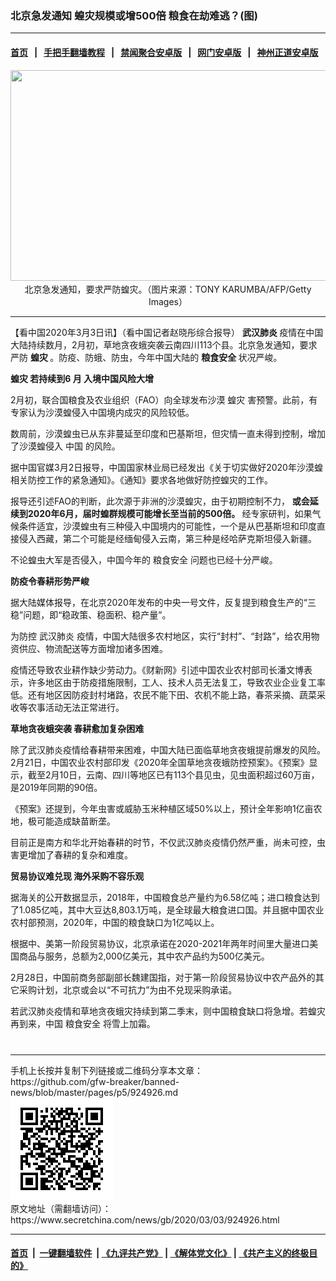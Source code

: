 ### 北京急发通知 蝗灾规模或增500倍 粮食在劫难逃？(图)
------------------------

#### [首页](https://github.com/gfw-breaker/banned-news/blob/master/README.md) &nbsp;&nbsp;|&nbsp;&nbsp; [手把手翻墙教程](https://github.com/gfw-breaker/guides/wiki) &nbsp;&nbsp;|&nbsp;&nbsp; [禁闻聚合安卓版](https://github.com/gfw-breaker/bn-android) &nbsp;&nbsp;|&nbsp;&nbsp; [网门安卓版](https://github.com/oGate2/oGate) &nbsp;&nbsp;|&nbsp;&nbsp; [神州正道安卓版](https://github.com/SzzdOgate/update) 



<div class="article_right" style="fone-color:#000">
 <p style="text-align:center">
  <img alt="" src="//img3.secretchina.com/pic/2020/2-15/p2627851a580637310-ss.jpg" style="height:337px; width:600px"/>
  <br>
   北京急发通知，要求严防蝗灾。（图片来源：TONY KARUMBA/AFP/Getty Images）
   <span id="hideid" name="hideid" style="color:red;display:none;">
    <span href="https://www.secretchina.com">
    </span>
   </span>
  </br>
 </p>
 <div id="txt-mid1-t21-2017">
  

---


  </div>
 </div>
 <p>
  【看中国2020年3月3日讯】（看中国记者赵晓彤综合报导）
  <strong>
   <span href="https://www.secretchina.com/news/gb/tag/武汉肺炎" target="_blank">
    武汉肺炎
   </span>
  </strong>
  疫情在中国大陆持续数月，2月初，草地贪夜蛾突袭云南四川113个县。北京急发通知，要求严防
  <strong>
   蝗灾
  </strong>
  。防疫、防蛾、防虫，今年中国大陆的
  <strong>
   粮食安全
  </strong>
  状况严峻。
  <span id="hideid" name="hideid" style="color:red;display:none;">
   <span href="https://www.secretchina.com">
   </span>
  </span>
 </p>
 <p>
  <strong>
   <span href="https://www.secretchina.com/news/gb/tag/蝗灾" target="_blank">
    蝗灾
   </span>
   若持续到6
  </strong>
  <strong>
   月
  </strong>
  <strong>
   入境中国风险大增
  </strong>
 </p>
 <p>
  2月初，联合国粮食及农业组织（FAO）向全球发布沙漠
  <span href="https://zh.wikipedia.org/wiki/%E8%9D%97%E7%81%BD" target="_blank">
   蝗灾
  </span>
  害预警。此前，有专家认为沙漠蝗侵入中国境内成灾的风险较低。
 </p>
 <p>
  数周前，沙漠蝗虫已从东非蔓延至印度和巴基斯坦，但灾情一直未得到控制，增加了沙漠蝗侵入
  <span href="https://www.secretchina.com" target="_blank">
   中国
  </span>
  的风险。
 </p>
 <p>
  据中国官媒3月2日报导，中国国家林业局已经发出《关于切实做好2020年沙漠蝗相关防控工作的紧急通知》。《通知》要求各地做好防控蝗灾的工作。
 </p>
 <p>
  报导还引述FAO的判断，此次源于非洲的沙漠蝗灾，由于初期控制不力，
  <strong>
   或会延续到2020年6月，届时蝗群规模可能增长至当前的500倍。
  </strong>
  经专家研判，如果气候条件适宜，沙漠蝗虫有三种侵入中国境内的可能性，一个是从巴基斯坦和印度直接侵入西藏，第二个可能是经缅甸侵入云南，第三种是经哈萨克斯坦侵入新疆。
 </p>
 <p>
  不论蝗虫大军是否侵入，中国今年的
  <span href="https://zh.wikipedia.org/wiki/%E7%B2%AE%E9%A3%9F%E5%AE%89%E5%85%A8" target="_blank">
   粮食安全
  </span>
  问题也已经十分严峻。
 </p>
 <p>
  <strong>
   防疫令春耕形势严峻
  </strong>
 </p>
 <p>
  据大陆媒体报导，在北京2020年发布的中央一号文件，反复提到粮食生产的“三稳”问题，即“稳政策、稳面积、稳产量”。
 </p>
 <p>
  为防控
  <span href="https://zh.wikipedia.org/wiki/2019%E5%86%A0%E7%8A%B6%E7%97%85%E6%AF%92%E7%97%85" target="_blank">
   武汉肺炎
  </span>
  疫情，中国大陆很多农村地区，实行“封村”、“封路”，给农用物资供应、物流配送等方面增加诸多困难。
 </p>
 <p>
  疫情还导致农业耕作缺少劳动力。《财新网》引述中国农业农村部司长潘文博表示，许多地区由于防疫措施限制，工人、技术人员无法复工，导致农业企业复工率低。还有地区因防疫封村堵路，农民不能下田、农机不能上路，春茶采摘、蔬菜采收等农事活动无法正常进行。
 </p>
 <p>
  <strong>
   草地贪夜蛾突袭
  </strong>
  <strong>
   春耕愈加复杂困难
  </strong>
 </p>
 <p>
  除了武汉肺炎疫情给春耕带来困难，中国大陆已面临草地贪夜蛾提前爆发的风险。2月21日，中国农业农村部印发《2020年全国草地贪夜蛾防控预案》。《预案》显示，截至2月10日，云南、四川等地区已有113个县见虫，见虫面积超过60万亩，是2019年同期的90倍。
 </p>
 <p>
  《预案》还提到，今年虫害或威胁玉米种植区域50%以上，预计全年影响1亿亩农地，极可能造成缺苗断垄。
 </p>
 <p>
  目前正是南方和华北开始春耕的时节，不仅武汉肺炎疫情仍然严重，尚未可控，虫害更增加了春耕的复杂和难度。
 </p>
 <p>
  <strong>
   贸易协议难兑现
  </strong>
  <strong>
   海外采购不容乐观
  </strong>
 </p>
 <p>
  据海关的公开数据显示，2018年，中国粮食总产量约为6.58亿吨；进口粮食达到了1.085亿吨，其中大豆达8,803.1万吨，是全球最大粮食进口国。并且据中国农业农村部预测，2020年，中国的粮食缺口为1亿吨以上。
 </p>
 <p>
  根据中、美第一阶段贸易协议，北京承诺在2020-2021年两年时间里大量进口美国商品与服务，总额为2,000亿美元，其中农产品约为500亿美元。
 </p>
 <p>
  2月28日，中国前商务部副部长魏建国指，对于第一阶段贸易协议中农产品外的其它采购计划，北京或会以“不可抗力”为由不兑现采购承诺。
 </p>
 <p>
  若武汉肺炎疫情和草地贪夜蛾灾持续到第二季末，则中国粮食缺口将急增。若蝗灾再到来，中国
  <span href="https://www.secretchina.com/news/gb/tag/粮食安全" target="_blank">
   粮食安全
  </span>
  将雪上加霜。
  <center>
   <div>
    <div id="txt-mid2-t22-2017" style="display: block;  max-height: 351px;  overflow: hidden;">
     <div id="SC-21xxx">
     </div>
     <ins class="adsbygoogle" data-ad-client="ca-pub-1276641434651360" data-ad-format="auto" data-ad-slot="4301710469" data-full-width-responsive="true" style="display:block">
     </ins>
    </div>
   </div>
  </center>
  <div style="padding-top:12px;">
  </div>
 </p>
</div>

<hr/>
手机上长按并复制下列链接或二维码分享本文章：<br/>
https://github.com/gfw-breaker/banned-news/blob/master/pages/p5/924926.md <br/>
<a href='https://github.com/gfw-breaker/banned-news/blob/master/pages/p5/924926.md'><img src='https://github.com/gfw-breaker/banned-news/blob/master/pages/p5/924926.md.png'/></a> <br/>
原文地址（需翻墙访问）：https://www.secretchina.com/news/gb/2020/03/03/924926.html


------------------------
#### [首页](https://github.com/gfw-breaker/banned-news/blob/master/README.md) &nbsp;|&nbsp; [一键翻墙软件](https://github.com/gfw-breaker/nogfw/blob/master/README.md) &nbsp;| [《九评共产党》](https://github.com/gfw-breaker/9ping.md/blob/master/README.md#九评之一评共产党是什么) | [《解体党文化》](https://github.com/gfw-breaker/jtdwh.md/blob/master/README.md) | [《共产主义的终极目的》](https://github.com/gfw-breaker/gczydzjmd.md/blob/master/README.md)


<img src='http://gfw-breaker.win/banned-news/pages/p5/924926.md' width='0px' height='0px'/>